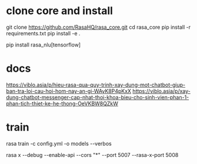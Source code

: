 # clone core and install
git clone https://github.com/RasaHQ/rasa_core.git
cd rasa_core
pip install -r requirements.txt
pip install -e .

pip install rasa_nlu[tensorflow]

# docs
https://viblo.asia/p/hieu-rasa-qua-quy-trinh-xay-dung-mot-chatbot-giup-ban-tra-loi-cau-hoi-hom-nay-an-gi-WAyK8P4pKxX
https://viblo.asia/p/xay-dung-chatbot-messenger-cap-nhat-thoi-khoa-bieu-cho-sinh-vien-phan-1-phan-tich-thiet-ke-he-thong-OeVKBW8QZkW

# train 
rasa train -c config.yml -o models --verbos

rasa x --debug --enable-api --cors "*" --port 5007 --rasa-x-port 5008